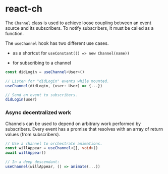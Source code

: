 # react-ch

The `Channel` class is used to achieve loose coupling between an event source and its subscribers. To notify subscribers, it must be called as a function.

The `useChannel` hook has two different use cases.

- as a shortcut for `useConstant(() => new Channel(name))`

- for subscribing to a channel

```ts
const didLogin = useChannel<User>()

// Listen for "didLogin" events while mounted.
useChannel(didLogin, (user: User) => {...})

// Send an event to subscribers.
didLogin(user)
```

### Async decentralized work

Channels can be used to depend on arbitrary work performed by subscribers. Every event has a promise that resolves with an array of return values (from subscribers).

```ts
// Use a channel to orchestrate animations.
const willAppear = useChannel<[], void>()
await willAppear()

// In a deep descendant:
useChannel(willAppear, () => animate(...))
```
